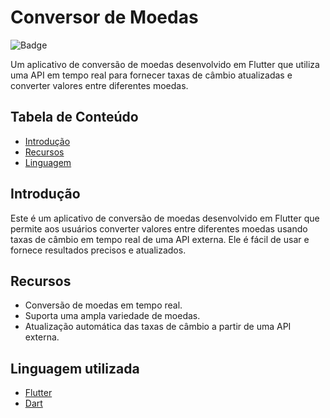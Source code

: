 # Conversor de Moedas

![Badge](https://img.shields.io/badge/conversor-moedas-brightgreen)

Um aplicativo de conversão de moedas desenvolvido em Flutter que utiliza uma API em tempo real para fornecer taxas de câmbio atualizadas e converter valores entre diferentes moedas.

## Tabela de Conteúdo

- [Introdução](#introdução)
- [Recursos](#recursos)
- [Linguagem](#requisitos)

## Introdução

Este é um aplicativo de conversão de moedas desenvolvido em Flutter que permite aos usuários converter valores entre diferentes moedas usando taxas de câmbio em tempo real de uma API externa. Ele é fácil de usar e fornece resultados precisos e atualizados.

## Recursos

- Conversão de moedas em tempo real.
- Suporta uma ampla variedade de moedas.
- Atualização automática das taxas de câmbio a partir de uma API externa.

## Linguagem utilizada

- [Flutter](https://flutter.dev/)
- [Dart](https://dart.dev/)
